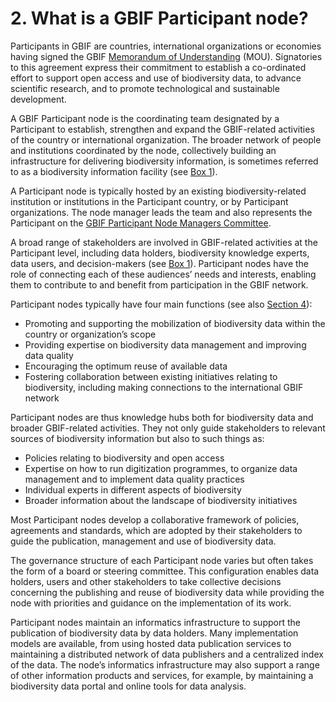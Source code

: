 # 2. What is a GBIF Participant node?

Participants in GBIF are countries, international organizations or economies having signed the GBIF [Memorandum of Understanding](https://www.gbif.org/document/80661) \(MOU\). Signatories to this agreement express their commitment to establish a co-ordinated effort to support open access and use of biodiversity data, to advance scientific research, and to promote technological and sustainable development.  

A GBIF Participant node is the coordinating team designated by a Participant to establish, strengthen and expand the GBIF-related activities of the country or international organization. The broader network of people and institutions coordinated by the node, collectively building an infrastructure for delivering biodiversity information, is sometimes referred to as a biodiversity information facility \(see [Box 1](box-1.-definitions-of-key-structures-and-roles-in-the-gbif-network-at-the-level-of-participant-count.md)\). 

A Participant node is typically hosted by an existing biodiversity-related institution or institutions in the Participant country, or by Participant organizations. The node manager leads the team and also represents the Participant on the [GBIF Participant Node Managers Committee](https://www.gbif.org/contact-us/directory?group=nodesCommittee). 

A broad range of stakeholders are involved in GBIF-related activities at the Participant level, including data holders, biodiversity knowledge experts, data users, and decision-makers \(see [Box 1](box-1.-definitions-of-key-structures-and-roles-in-the-gbif-network-at-the-level-of-participant-count.md)\). Participant nodes have the role of connecting each of these audiences’ needs and interests, enabling them to contribute to and benefit from participation in the GBIF network. 

Participant nodes typically have four main functions \(see also [Section 4](../4-what-services-do-participant-nodes-provide/4.0-introduction.md)\):  

* Promoting and supporting the mobilization of biodiversity data within the country or organization’s scope 
* Providing expertise on biodiversity data management and improving data quality 
* Encouraging the optimum reuse of available data  
* Fostering collaboration between existing initiatives relating to biodiversity, including making connections to the international GBIF network 

Participant nodes are thus knowledge hubs both for biodiversity data and broader GBIF-related activities. They not only guide stakeholders to relevant sources of biodiversity information but also to such things as:  

* Policies relating to biodiversity and open access 
* Expertise on how to run digitization programmes, to organize data management and to implement data quality practices 
* Individual experts in different aspects of biodiversity 
* Broader information about the landscape of biodiversity initiatives 

Most Participant nodes develop a collaborative framework of policies, agreements and standards, which are adopted by their stakeholders to guide the publication, management and use of biodiversity data. 

The governance structure of each Participant node varies but often takes the form of a board or steering committee. This configuration enables data holders, users and other stakeholders to take collective decisions concerning the publishing and reuse of biodiversity data while providing the node with priorities and guidance on the implementation of its work. 

Participant nodes maintain an informatics infrastructure to support the publication of biodiversity data by data holders. Many implementation models are available, from using hosted data publication services to maintaining a distributed network of data publishers and a centralized index of the data. The node’s informatics infrastructure may also support a range of other information products and services, for example, by maintaining a biodiversity data portal and online tools for data analysis.  

